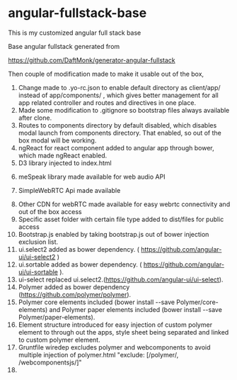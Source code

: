 angular-fullstack-base
======================

This is my customized angular full stack base

Base angular fullstack generated from 

https://github.com/DaftMonk/generator-angular-fullstack

Then couple of modification made to make it usable out of the box,

1. Change made to .yo-rc.json to enable default directory as client/app/ instead of app/components/ , which gives better management for all app related controller and routes and directives in one place.
2. Made some modification to .gitignore so bootstrap files always available after clone.
3. Routes to components directory by default disabled, which disables modal launch from components directory. That enabled, so out of the box modal will be working.
4. ngReact for react component added to angular app through bower, which made ngReact enabled.
5. D3 library injected to index.html 
 <script src="http://d3js.org/d3.v3.min.js" charset="utf-8"></script>
6. meSpeak library made available for web audio API
 <script src='http://www.masswerk.at/mespeak/mespeak.js'></script>
7. SimpleWebRTC  Api made available 
 <script src="https://simplewebrtc.com/latest.js"></script> 
8. Other CDN for webRTC made available for easy webrtc connectivity and out of the box access
9. Specific asset folder with certain file type added to dist/files for public access
10. Bootstrap.js enabled by taking bootstrap.js out of bower injection exclusion list.
11. ui.select2 added as bower dependency. ( https://github.com/angular-ui/ui-select2 )
12. ui.sortable added as bower dependency. ( https://github.com/angular-ui/ui-sortable ).
13. ui-select replaced ui.select2.(https://github.com/angular-ui/ui-select).
14. Polymer added as bower dependency (https://github.com/polymer/polymer).
15. Polymer core elements included (bower install --save Polymer/core-elements) and Polymer paper elements included (bower install --save Polymer/paper-elements).
16. Element structure introduced for easy injection of custom polymer element to through out the apps, style sheet being separated and linked to custom polymer element.
17. Gruntfile wiredep excludes polymer and webcomponents to avoid multiple injection of polymer.html "exclude: [/polymer/, /webcomponentsjs/]"
18. 






